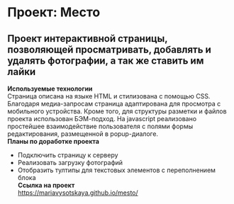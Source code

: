 # Проект: Место
## Проект интерактивной страницы, позволяющей просматривать, добавлять и удалять фотографии, а так же ставить им лайки
**Используемые технологии**  
Страница описана на языке HTML и стилизована с помощью CSS. Благодаря медиа-запросам страница адаптирована для просмотра с мобильного устройства. Кроме того, для структуры разметки и файлов проекта использован БЭМ-подход. На javascript реализовано простейшее взаимодействие пользователя с полями формы редактирования, размещенной в popup-диалоге.  
**Планы по доработке проекта**  
- Подключить страницу к серверу  
- Реализовать загрузку фотографий  
- Отобразить тултипы для текстовых элементов с переполнением блока  
**Ссылка на проект**  
https://mariavysotskaya.github.io/mesto/